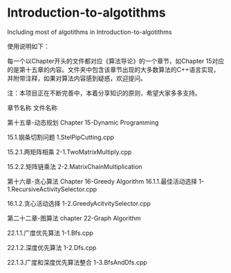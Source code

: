 # Introduction-to-algotithms
Including most of algotithms in Introduction-to-algotithms

使用说明如下：

每一个以Chapter开头的文件都对应《算法导论》的一个章节，如Chapter 15对应的是第十五章的内容。文件夹中包含该章节出现的大多数算法的C++语言实现，并附带注释，如果对算法内容感到疑惑，欢迎提问。

注：本项目正在不断完善中，本着分享知识的原则，希望大家多多支持。

章节名称                                       文件名称

第十五章-动态规划                               Chapter 15-Dynamic Programming

15.1.钢条切割问题                              1.StelPipCutting.cpp

15.2.1.两矩阵相乘                              2-1.TwoMatrixMultiply.cpp

15.2.2.矩阵链乘法                              2-2.MatrixChainMultiplication

第十六章-贪心算法                               Chapter 16-Greedy Algorithm
16.1.1.最佳活动选择                            1-1.RecursiveActivitySelector.cpp

16.1.2.贪心活动选择                            1-2.GreedyAcitvitySelector.cpp

第二十二章-图算法                               chapter 22-Graph Algorithm

22.1.1.广度优先算法                            1-1.Bfs.cpp

22.1.2.深度优先算法                            1-2.Dfs.cpp

22.1.3.广度和深度优先算法整合                    1-3.BfsAndDfs.cpp
